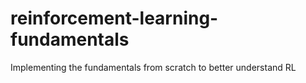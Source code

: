 # reinforcement-learning-fundamentals
Implementing the fundamentals from scratch to better understand RL
